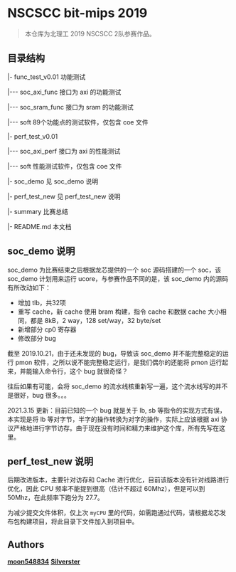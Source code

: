 # NSCSCC bit-mips 2019
> 本仓库为北理工 2019 NSCSCC 2队参赛作品。


## 目录结构

|- func_test_v0.01 功能测试

|--- soc_axi_func 接口为 axi 的功能测试

|--- soc_sram_func 接口为 sram 的功能测试

|--- soft 89个功能点的测试软件，仅包含 coe 文件

|- perf_test_v0.01

|--- soc_axi_perf 接口为 axi 的性能测试

|--- soft 性能测试软件，仅包含 coe 文件

|- soc_demo 见 soc_demo 说明

|- perf_test_new 见 perf_test_new 说明

|- summary 比赛总结

|- README.md 本文档

## soc_demo 说明

soc_demo 为比赛结束之后根据龙芯提供的一个 soc 源码搭建的一个 soc，该 soc_demo 计划用来运行 ucore，与参赛作品不同的是，该 soc_demo 内的源码有所改动如下：
- 增加 tlb，共32项
- 重写 cache，新 cache 使用 bram 构建，指令 cache 和数据 cache 大小相同，都是 8kB，2 way，128 set/way，32 byte/set
- 新增部分 cp0 寄存器
- 修改部分 bug

截至 2019.10.21，由于还未发现的 bug，导致该 soc_demo 并不能完整稳定的运行 pmon 软件，之所以说不能完整稳定运行，是我们偶尔的还能将 pmon 运行起来，并能输入命令行，这个 bug 就很奇怪？

往后如果有可能，会将 soc_demo 的流水线核重新写一遍，这个流水线写的并不是很好，bug 很多。。。

2021.3.15 更新：目前已知的一个 bug 就是关于 lb, sb 等指令的实现方式有误，本实现是将 lb 等对字节，半字的操作转换为对字的操作，实际上应该根据 axi 协议严格地进行字节访存。由于现在没有时间和精力来维护这个库，所有先写在这里。

## perf_test_new 说明

后期改进版本，主要针对访存和 Cache 进行优化，目前该版本没有针对线路进行优化，因此 CPU 频率不能提到很高（估计不超过 60Mhz），但是可以到 50Mhz，在此频率下跑分为 27.7。

为减少提交文件体积，仅上次 `myCPU` 里的代码，如需跑通过代码，请根据龙芯发布包构建项目，将此目录下文件加入到项目中。 

## Authors

**[moon548834](https://github.com/moon548834)** **[Silverster](https://github.com/Silverster98)**
